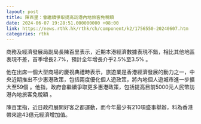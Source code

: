 ```yaml
---
layout: post
title: 陳百里：會繼續爭取提高訪港內地旅客免稅額
date: 2024-06-07 19:28:51.000000000 +08:00
link: https://news.rthk.hk/rthk/ch/component/k2/1756550-20240607.htm
categories: rthk
---
```


商務及經濟發展局副局長陳百里表示，近期本港經濟數據表現不錯，相比其他地區表現不差，首季增長2.7%，預計全年增長介乎2.5%至3.5% 。

他在出席一個大型商場的慶祝典禮時表示，旅遊業是香港經濟發展的動力之一，中央近期推出不少惠港政策，包括兩度優化個人遊政策，將內地個人遊城市進一步擴大至59個 。他指，政府會繼續爭取更多惠港政策，包括提高目前5000元人民幣訪港內地旅客免稅額 。

陳百里指，近日政府展開好客之都運動，而今年最少有210項盛事舉辦，料為香港帶來逾43億元經濟增加值。
